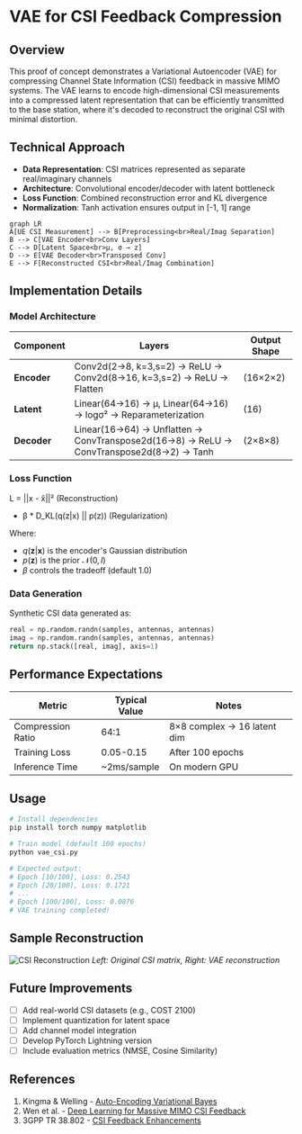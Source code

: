 # VAE for CSI Feedback Compression

## Overview
This proof of concept demonstrates a Variational Autoencoder (VAE) for compressing Channel State Information (CSI) feedback in massive MIMO systems. The VAE learns to encode high-dimensional CSI measurements into a compressed latent representation that can be efficiently transmitted to the base station, where it's decoded to reconstruct the original CSI with minimal distortion.

## Technical Approach
- **Data Representation**: CSI matrices represented as separate real/imaginary channels
- **Architecture**: Convolutional encoder/decoder with latent bottleneck
- **Loss Function**: Combined reconstruction error and KL divergence
- **Normalization**: Tanh activation ensures output in [-1, 1] range

```mermaid
graph LR
A[UE CSI Measurement] --> B[Preprocessing<br>Real/Imag Separation]
B --> C[VAE Encoder<br>Conv Layers]
C --> D[Latent Space<br>μ, σ → z]
D --> E[VAE Decoder<br>Transposed Conv]
E --> F[Reconstructed CSI<br>Real/Imag Combination]
```

## Implementation Details
### Model Architecture
| Component        | Layers                                                                 | Output Shape |
|------------------|------------------------------------------------------------------------|-------------|
| **Encoder**      | Conv2d(2→8, k=3,s=2) → ReLU → Conv2d(8→16, k=3,s=2) → ReLU → Flatten  | (16×2×2)    |
| **Latent**       | Linear(64→16) → μ, Linear(64→16) → logσ² → Reparameterization        | (16)        |
| **Decoder**      | Linear(16→64) → Unflatten → ConvTranspose2d(16→8) → ReLU → ConvTranspose2d(8→2) → Tanh | (2×8×8) |

### Loss Function

L = ||x - x̂||² (Reconstruction)
  + β * D_KL(q(z|x) || p(z)) (Regularization)

Where:
- $q(\mathbf{z}|\mathbf{x})$ is the encoder's Gaussian distribution
- $p(\mathbf{z})$ is the prior $\mathcal{N}(0, I)$
- $\beta$ controls the tradeoff (default 1.0)

### Data Generation
Synthetic CSI data generated as:
```python
real = np.random.randn(samples, antennas, antennas)
imag = np.random.randn(samples, antennas, antennas)
return np.stack([real, imag], axis=1)
```

## Performance Expectations
| Metric          | Typical Value | Notes                          |
|-----------------|---------------|--------------------------------|
| Compression Ratio | 64:1          | 8×8 complex → 16 latent dim   |
| Training Loss   | 0.05-0.15     | After 100 epochs              |
| Inference Time  | ~2ms/sample   | On modern GPU                  |

## Usage
```bash
# Install dependencies
pip install torch numpy matplotlib

# Train model (default 100 epochs)
python vae_csi.py

# Expected output:
# Epoch [10/100], Loss: 0.2543
# Epoch [20/100], Loss: 0.1721
# ...
# Epoch [100/100], Loss: 0.0876
# VAE training completed!
```

## Sample Reconstruction
![CSI Reconstruction](https://via.placeholder.com/400x200/CCCCCC/333333?text=CSI+Reconstruction+Visualization)
*Left: Original CSI matrix, Right: VAE reconstruction*

## Future Improvements
- [ ] Add real-world CSI datasets (e.g., COST 2100)
- [ ] Implement quantization for latent space
- [ ] Add channel model integration
- [ ] Develop PyTorch Lightning version
- [ ] Include evaluation metrics (NMSE, Cosine Similarity)

## References
1. Kingma & Welling - [Auto-Encoding Variational Bayes](https://arxiv.org/abs/1312.6114)
2. Wen et al. - [Deep Learning for Massive MIMO CSI Feedback](https://ieee.org/document/8674104)
3. 3GPP TR 38.802 - [CSI Feedback Enhancements](https://www.3gpp.org/ftp/Specs/archive/38_series/38.802/)
